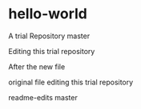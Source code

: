 # hello-world
A trial Repository
master

Editing this trial repository

After the new file

original file
editing this trial repository

readme-edits
master
